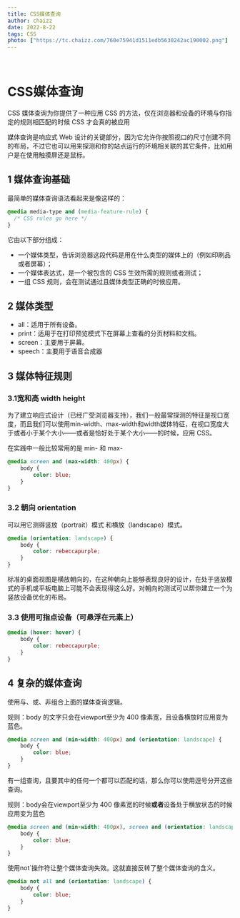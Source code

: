 ```yaml
---
title: CSS媒体查询
author: chaizz
date: 2022-8-22
tags: CSS
photo: ["https://tc.chaizz.com/760e75941d1511edb5630242ac190002.png"]
---
```


​          

<!--more-->



# CSS媒体查询



CSS 媒体查询为你提供了一种应用 CSS 的方法，仅在浏览器和设备的环境与你指定的规则相匹配的时候 CSS 才会真的被应用

媒体查询是响应式 Web 设计的关键部分，因为它允许你按照视口的尺寸创建不同的布局，不过它也可以用来探测和你的站点运行的环境相关联的其它条件，比如用户是在使用触摸屏还是鼠标。



## 1 媒体查询基础

最简单的媒体查询语法看起来是像这样的：

```css
@media media-type and (media-feature-rule) {
  /* CSS rules go here */
}
```

它由以下部分组成：

- 一个媒体类型，告诉浏览器这段代码是用在什么类型的媒体上的（例如印刷品或者屏幕）；
- 一个媒体表达式，是一个被包含的 CSS 生效所需的规则或者测试；
- 一组 CSS 规则，会在测试通过且媒体类型正确的时候应用。



## 2 媒体类型

- all：适用于所有设备。
- print：适用于在打印预览模式下在屏幕上查看的分页材料和文档。
- screen：主要用于屏幕。
- speech：主要用于语音合成器



## 3 媒体特征规则

### 3.1宽和高 width height

为了建立响应式设计（已经广受浏览器支持），我们一般最常探测的特征是视口宽度，而且我们可以使用min-width、max-width和width媒体特征，在视口宽度大于或者小于某个大小——或者是恰好处于某个大小——的时候，应用 CSS。

在实践中一般比较常用的是 min- 和 max- 

```css
@media screen and (max-width: 400px) {
    body {
        color: blue;
    }
}
```



### 3.2 朝向 orientation

可以用它测得竖放（portrait）模式 和横放（landscape）模式。

```css
@media (orientation: landscape) {
    body {
        color: rebeccapurple;
    }
}
```

标准的桌面视图是横放朝向的，在这种朝向上能够表现良好的设计，在处于竖放模式的手机或平板电脑上可能不会表现得这么好。对朝向的测试可以帮你建立一个为竖放设备优化的布局。



### 3.3 使用可指点设备（可悬浮在元素上）

```css
@media (hover: hover) {
    body {
        color: rebeccapurple;
    }
}
```



## 4 复杂的媒体查询

使用与、或、非组合上面的媒体查询逻辑。

规则：body 的文字只会在viewport至少为 400 像素宽，且设备横放时应用变为蓝色。

```css
@media screen and (min-width: 400px) and (orientation: landscape) {
    body {
        color: blue;
    }
}
```

有一组查询，且要其中的任何一个都可以匹配的话，那么你可以使用逗号分开这些查询。

规则：body会在viewport至少为 400 像素宽的时候**或者**设备处于横放状态的时候应用变为蓝色

```css
@media screen and (min-width: 400px), screen and (orientation: landscape) {
    body {
        color: blue;
    }
}
```

使用not`操作符让整个媒体查询失效。这就直接反转了整个媒体查询的含义。

```css
@media not all and (orientation: landscape) {
    body {
        color: blue;
    }
}
```

